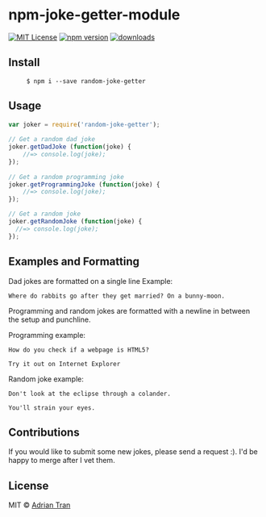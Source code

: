 # npm-joke-getter-module

[![MIT License](https://img.shields.io/npm/l/random-joke-getter.svg)](https://opensource.org/licenses/MIT)
[![npm version](https://img.shields.io/npm/v/random-joke-getter.svg)](https://github.com/akiyowind/npm-joke-getter-module)
[![downloads](https://img.shields.io/npm/dm/random-joke-getter.svg)](https://github.com/akiyowind/npm-joke-getter-module)


## Install
`     $ npm i --save random-joke-getter`



## Usage

```javascript
var joker = require('random-joke-getter');
 
// Get a random dad joke
joker.getDadJoke (function(joke) {
    //=> console.log(joke);
});
 
// Get a random programming joke
joker.getProgrammingJoke (function(joke) {
    //=> console.log(joke);
});

// Get a random joke
joker.getRandomJoke (function(joke) {
  //=> console.log(joke);
});
```
## Examples and Formatting

Dad jokes are formatted on a single line
Example: 

`Where do rabbits go after they get married? On a bunny-moon.`

Programming and random jokes are formatted with a newline in between the setup and punchline.

Programming example: 

```
How do you check if a webpage is HTML5?

Try it out on Internet Explorer
```

Random joke example:

```
Don't look at the eclipse through a colander.

You'll strain your eyes.
```

## Contributions

If you would like to submit some new jokes, please send a request :). I'd be happy to merge after I vet them.

## License
MIT © [Adrian Tran]()


